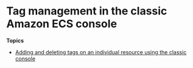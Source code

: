 # Tag management in the classic Amazon ECS console<a name="available-classic-console-tag-actions"></a>

**Topics**
+ [Adding and deleting tags on an individual resource using the classic console](adding-or-deleting-tags-classic.md)